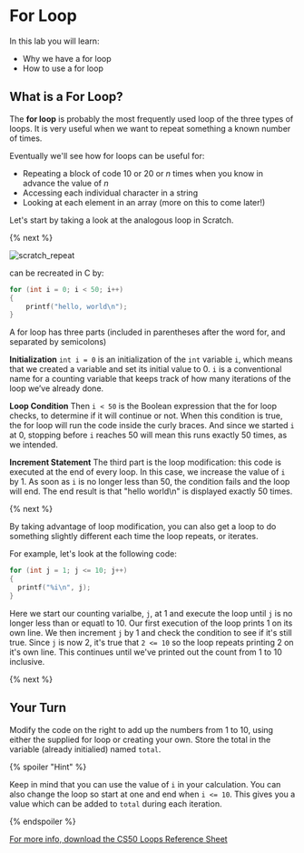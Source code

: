 # For Loop

In this lab you will learn:

- Why we have a for loop
- How to use a for loop

## What is a For Loop?

The **for loop** is probably the most frequently used loop of the three types of loops. It is very useful when we want to repeat something a known number of times.

Eventually we'll see how for loops can be useful for:
* Repeating a block of code 10 or 20 or *n* times when you know in advance the value of *n*
* Accessing each individual character in a string
* Looking at each element in an array (more on this to come later!)

Let's start by taking a look at the analogous loop in Scratch.

{% next %}

![scratch_repeat](http://labs.cs50nestm.net/repeat.png)

can be recreated in C by:

```c
for (int i = 0; i < 50; i++)
{
    printf("hello, world\n");
}
```

A for loop has three parts (included in parentheses after the word for, and separated by semicolons)

**Initialization** `int i = 0` is an initialization of the `int` variable `i`, which means that we created a variable and set its initial value to 0. `i` is a conventional name for a counting variable that keeps track of how many iterations of the loop we’ve already done.

**Loop Condition**  Then `i < 50` is the Boolean expression that the for loop checks, to determine if it will continue or not. When this condition is true, the for loop will run the code inside the curly braces. And since we started `i` at 0, stopping before `i` reaches 50 will mean this runs exactly 50 times, as we intended.

**Increment Statement**  The third part is the loop modification: this code is executed at the end of every loop. In this case, we increase the value of `i` by 1. As soon as `i` is no longer less than 50, the condition fails and the loop will end. The end result is that "hello world\n" is displayed exactly 50 times.

{% next %}

By taking advantage of loop modification, you can also get a loop to do something slightly different each time the loop repeats, or iterates.

For example, let's look at the following code:

```c
for (int j = 1; j <= 10; j++)
{
  printf("%i\n", j);
}
```

Here we start our counting varialbe, `j`, at 1 and execute the loop until `j` is no longer less than or equatl to 10. Our first execution of the loop prints 1 on its own line. We then increment `j` by 1 and check the condition to see if it's still true. Since `j` is now 2, it's true that `2 <= 10` so the loop repeats printing 2 on it's own line. This continues until we've printed out the count from 1 to 10 inclusive.

{% next %}

## Your Turn

Modify the code on the right to add up the numbers from 1 to 10, using either the supplied for loop or creating your own. Store the total in the variable (already initialied) named `total`.

{% spoiler "Hint" %}

Keep in mind that you can use the value of `i` in your calculation. You can also change the loop so start at one and end when `i <= 10`. This gives you a value which can be added to `total` during each iteration.

{% endspoiler %}

[For more info, download the CS50 Loops Reference Sheet](https://ap.cs50.school/assets/pdfs/unit1/loops.pdf)
